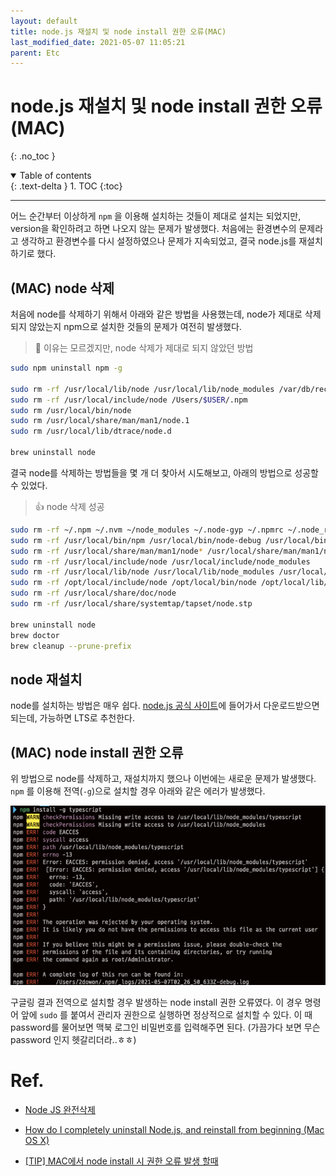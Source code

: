 ```yaml
---
layout: default
title: node.js 재설치 및 node install 권한 오류(MAC)
last_modified_date: 2021-05-07 11:05:21
parent: Etc
---
```


# node.js 재설치 및 node install 권한 오류(MAC)

{: .no_toc }

<details open markdown="block">
  <summary>
    Table of contents
  </summary>
  {: .text-delta }
1. TOC
{:toc}
</details>

---

어느 순간부터 이상하게 `npm` 을 이용해 설치하는 것들이 제대로 설치는 되었지만, version을 확인하려고 하면 나오지 않는 문제가 발생했다. 처음에는 환경변수의 문제라고 생각하고 환경변수를 다시 설정하였으나 문제가 지속되었고, 결국 node.js를 재설치하기로 했다.

## (MAC) node 삭제

처음에 node를 삭제하기 위해서 아래와 같은 방법을 사용했는데, node가 제대로 삭제되지 않았는지 npm으로 설치한 것들의 문제가 여전히 발생했다.

> 🤔 이유는 모르겠지만, node 삭제가 제대로 되지 않았던 방법

```bash
sudo npm uninstall npm -g

sudo rm -rf /usr/local/lib/node /usr/local/lib/node_modules /var/db/receipts/org.nodejs.*
sudo rm -rf /usr/local/include/node /Users/$USER/.npm
sudo rm /usr/local/bin/node
sudo rm /usr/local/share/man/man1/node.1
sudo rm /usr/local/lib/dtrace/node.d

brew uninstall node
```

결국 node를 삭제하는 방법들을 몇 개 더 찾아서 시도해보고, 아래의 방법으로 성공할 수 있었다.

> 👍 node 삭제 성공

```bash
sudo rm -rf ~/.npm ~/.nvm ~/node_modules ~/.node-gyp ~/.npmrc ~/.node_repl_history
sudo rm -rf /usr/local/bin/npm /usr/local/bin/node-debug /usr/local/bin/node /usr/local/bin/node-gyp
sudo rm -rf /usr/local/share/man/man1/node* /usr/local/share/man/man1/npm*
sudo rm -rf /usr/local/include/node /usr/local/include/node_modules
sudo rm -rf /usr/local/lib/node /usr/local/lib/node_modules /usr/local/lib/dtrace/node.d
sudo rm -rf /opt/local/include/node /opt/local/bin/node /opt/local/lib/node
sudo rm -rf /usr/local/share/doc/node
sudo rm -rf /usr/local/share/systemtap/tapset/node.stp

brew uninstall node
brew doctor
brew cleanup --prune-prefix
```

## node 재설치

node를 설치하는 방법은 매우 쉽다. [node.js 공식 사이트](https://nodejs.org/ko/)에 들어가서 다운로드받으면 되는데, 가능하면 LTS로 추천한다.

## (MAC) node install 권한 오류

위 방법으로 node를 삭제하고, 재설치까지 했으나 이번에는 새로운 문제가 발생했다. `npm` 를 이용해 전역(`-g`)으로 설치할 경우 아래와 같은 에러가 발생했다.

![nodejs](/assets/images/etc/nodejs.png)

구글링 결과 전역으로 설치할 경우 발생하는 node install 권한 오류였다. 이 경우 명령어 앞에 `sudo` 를 붙여서 관리자 권한으로 실행하면 정상적으로 설치할 수 있다. 이 때 password를 물어보면 맥북 로그인 비밀번호를 입력해주면 된다. (가끔가다 보면 무슨 password 인지 헷갈리더라..ㅎㅎ)

# Ref.

- [Node JS 완전삭제](https://philosopher-chan.tistory.com/845)

- [How do I completely uninstall Node.js, and reinstall from beginning (Mac OS X)](https://stackoverflow.com/questions/11177954/how-do-i-completely-uninstall-node-js-and-reinstall-from-beginning-mac-os-x/26919540)

- [[TIP] MAC에서 node install 시 권한 오류 발생 할때](https://blog.sonim1.com/125)
